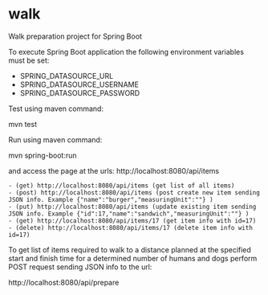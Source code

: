 # walk
Walk preparation project for Spring Boot

To execute Spring Boot application the following environment variables must be set:
* SPRING_DATASOURCE_URL
* SPRING_DATASOURCE_USERNAME
* SPRING_DATASOURCE_PASSWORD

Test using maven command:

mvn test


Run using maven command:

mvn spring-boot:run

and access the page at the urls: http://localhost:8080/api/items

```
- (get) http://localhost:8080/api/items (get list of all items)
- (post) http://localhost:8080/api/items (post create new item sending JSON info. Example {"name":"burger","measuringUnit":""} )
- (put) http://localhost:8080/api/items (update existing item sending JSON info. Example {"id":17,"name":"sandwich","measuringUnit":""} )
- (get) http://localhost:8080/api/items/17 (get item info with id=17)
- (delete) http://localhost:8080/api/items/17 (delete item info with id=17)
```

To get list of items required to walk to a distance planned at the specified start and finish time for a determined number of humans and dogs perform POST request sending JSON info to the url:

http://localhost:8080/api/prepare
